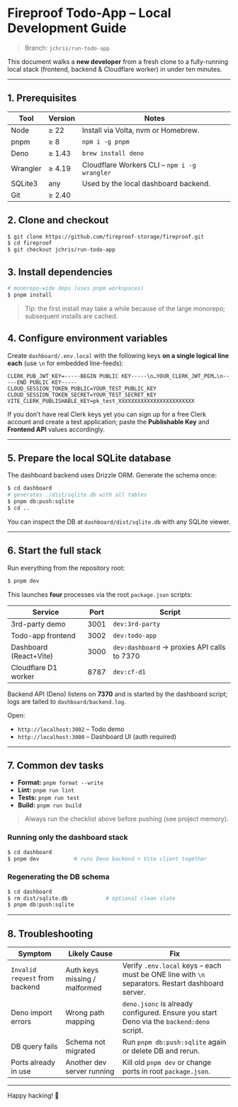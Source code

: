 # Fireproof Todo-App – Local Development Guide

> Branch: `jchris/run-todo-app`

This document walks a **new developer** from a fresh clone to a fully-running local stack (frontend, backend & Cloudflare worker) in under ten minutes.

---

## 1. Prerequisites

| Tool     | Version | Notes                                        |
| -------- | ------- | -------------------------------------------- |
| Node     | ≥ 22    | Install via Volta, nvm or Homebrew.          |
| pnpm     | ≥ 8     | `npm i -g pnpm`                              |
| Deno     | ≥ 1.43  | `brew install deno`                          |
| Wrangler | ≥ 4.19  | Cloudflare Workers CLI – `npm i -g wrangler` |
| SQLite3  | any     | Used by the local dashboard backend.         |
| Git      | ≥ 2.40  |                                              |

## 2. Clone and checkout

```bash
$ git clone https://github.com/fireproof-storage/fireproof.git
$ cd fireproof
$ git checkout jchris/run-todo-app
```

## 3. Install dependencies

```bash
# monorepo-wide deps (uses pnpm workspaces)
$ pnpm install
```

> Tip: the first install may take a while because of the large monorepo; subsequent installs are cached.

## 4. Configure environment variables

Create `dashboard/.env.local` with the following keys **on a single logical line each** (use `\n` for embedded line-feeds):

```dotenv
CLERK_PUB_JWT_KEY=-----BEGIN PUBLIC KEY-----\n…YOUR_CLERK_JWT_PEM…\n-----END PUBLIC KEY-----
CLOUD_SESSION_TOKEN_PUBLIC=YOUR_TEST_PUBLIC_KEY
CLOUD_SESSION_TOKEN_SECRET=YOUR_TEST_SECRET_KEY
VITE_CLERK_PUBLISHABLE_KEY=pk_test_XXXXXXXXXXXXXXXXXXXXXXXX
```

If you don’t have real Clerk keys yet you can sign up for a free Clerk account and create a test application; paste the **Publishable Key** and **Frontend API** values accordingly.

---

## 5. Prepare the local SQLite database

The dashboard backend uses Drizzle ORM. Generate the schema once:

```bash
$ cd dashboard
# generates ./dist/sqlite.db with all tables
$ pnpm db:push:sqlite
$ cd ..
```

You can inspect the DB at `dashboard/dist/sqlite.db` with any SQLite viewer.

---

## 6. Start the full stack

Run everything from the repository root:

```bash
$ pnpm dev
```

This launches **four** processes via the root `package.json` scripts:

| Service                | Port | Script                                      |
| ---------------------- | ---- | ------------------------------------------- |
| 3rd-party demo         | 3001 | `dev:3rd-party`                             |
| Todo-app frontend      | 3002 | `dev:todo-app`                              |
| Dashboard (React+Vite) | 3000 | `dev:dashboard` → proxies API calls to 7370 |
| Cloudflare D1 worker   | 8787 | `dev:cf-d1`                                 |

Backend API (Deno) listens on **7370** and is started by the dashboard script; logs are tailed to `dashboard/backend.log`.

Open:

- `http://localhost:3002` – Todo demo
- `http://localhost:3000` – Dashboard UI (auth required)

---

## 7. Common dev tasks

- **Format:** `pnpm format --write`
- **Lint:** `pnpm run lint`
- **Tests:** `pnpm run test`
- **Build:** `pnpm run build`

> Always run the checklist above before pushing (see project memory).

### Running only the dashboard stack

```bash
$ cd dashboard
$ pnpm dev           # runs Deno backend + Vite client together
```

### Regenerating the DB schema

```bash
$ cd dashboard
$ rm dist/sqlite.db            # optional clean slate
$ pnpm db:push:sqlite
```

---

## 8. Troubleshooting

| Symptom                        | Likely Cause                  | Fix                                                                                              |
| ------------------------------ | ----------------------------- | ------------------------------------------------------------------------------------------------ |
| `Invalid request` from backend | Auth keys missing / malformed | Verify `.env.local` keys – each must be ONE line with `\n` separators. Restart dashboard server. |
| Deno import errors             | Wrong path mapping            | `deno.jsonc` is already configured. Ensure you start Deno via the `backend:deno` script.         |
| DB query fails                 | Schema not migrated           | Run `pnpm db:push:sqlite` again or delete DB and rerun.                                          |
| Ports already in use           | Another dev server running    | Kill old `pnpm dev` or change ports in root `package.json`.                                      |

---

Happy hacking! 🎉

